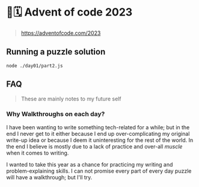 # 🎄🗓️ Advent of code 2023
> https://adventofcode.com/2023

## Running a puzzle solution

```
node ./day01/part2.js
```

## FAQ
> These are mainly notes to my future self

### Why Walkthroughs on each day?

I have been wanting to write something tech-related for a while; but in the end I never get to it either because I end up over-complicating my original write-up idea or because I deem it uninteresting for the rest of the world. In the end I believe is mostly due to a lack of practice and over-all _muscle_ when it comes to writing.

I wanted to take this year as a chance for practicing my writing and problem-explaining skills. I can not promise every part of every day puzzle will have a walkthrough; but I'll try.
